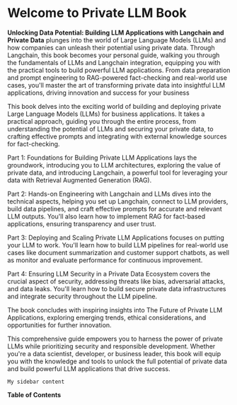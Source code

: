 # Welcome to Private LLM Book

**Unlocking Data Potential: Building LLM Applications with Langchain and Private Data** plunges into the world of Large Language Models (LLMs) and how companies can unleash their potential using private data. Through Langchain, this book becomes your personal guide, walking you through the fundamentals of LLMs and Langchain integration, equipping you with the practical tools to build powerful LLM applications. From data preparation and prompt engineering to RAG-powered fact-checking and real-world use cases, you'll master the art of transforming private data into insightful LLM applications, driving innovation and success for your business

This book delves into the exciting world of building and deploying private Large Language Models (LLMs) for business applications. It takes a practical approach, guiding you through the entire process, from understanding the potential of LLMs and securing your private data, to crafting effective prompts and integrating with external knowledge sources for fact-checking.

Part 1: Foundations for Building Private LLM Applications lays the groundwork, introducing you to LLM architectures, exploring the value of private data, and introducing Langchain, a powerful tool for leveraging your data with Retrieval Augmented Generation (RAG).

Part 2: Hands-on Engineering with Langchain and LLMs dives into the technical aspects, helping you set up Langchain, connect to LLM providers, build data pipelines, and craft effective prompts for accurate and relevant LLM outputs. You'll also learn how to implement RAG for fact-based applications, ensuring transparency and user trust.

Part 3: Deploying and Scaling Private LLM Applications focuses on putting your LLM to work. You'll learn how to build LLM pipelines for real-world use cases like document summarization and customer support chatbots, as well as monitor and evaluate performance for continuous improvement.

Part 4: Ensuring LLM Security in a Private Data Ecosystem covers the crucial aspect of security, addressing threats like bias, adversarial attacks, and data leaks. You'll learn how to build secure private data infrastructures and integrate security throughout the LLM pipeline.

The book concludes with inspiring insights into The Future of Private LLM Applications, exploring emerging trends, ethical considerations, and opportunities for further innovation.

This comprehensive guide empowers you to harness the power of private LLMs while prioritizing security and responsible development. Whether you're a data scientist, developer, or business leader, this book will equip you with the knowledge and tools to unlock the full potential of private data and build powerful LLM applications that drive success.

```{sidebar} My sidebar title
My sidebar content
```

**Table of Contents**

```{tableofcontents}
```
